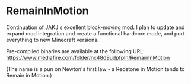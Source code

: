 RemainInMotion
==============

Continuation of JAKJ's excellent block-moving mod. I plan to update and expand mod integration and create a functional hardcore mode, and port everything to new Minecraft versions.

Pre-compiled binaries are available at the following URL: https://www.mediafire.com/folder/nx48d9udpfpln/RemainInMotion

(The name is a pun on Newton's first law - a Redstone in Motion tends to Remain in Motion.)
